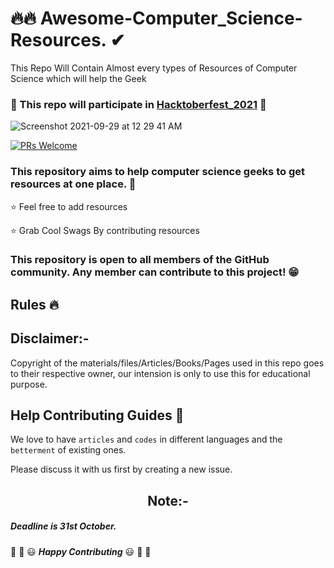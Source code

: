 # 🔥🔥 Awesome-Computer_Science-Resources. ✔
This Repo Will Contain Almost every types of Resources of Computer Science which will help the Geek

### :star_struck: This repo will participate in <a href="https://hacktoberfest.digitalocean.com/">Hacktoberfest_2021</a> :star_struck:
![Screenshot 2021-09-29 at 12 29 41 AM](https://user-images.githubusercontent.com/29686102/135149193-d87a9188-6b54-4839-80dd-48d2a4983a80.png)

[![PRs Welcome](https://img.shields.io/badge/PRs-welcome-brightgreen.svg?style=flat-square)](http://makeapullrequest.com)

### This repository aims to help computer science geeks to get resources at one place. :partying_face:

:star: Feel free to add resources

:star: Grab Cool Swags By contributing resources

### This repository is open to all members of the GitHub community. Any member can contribute to this project! :grin:



## Rules :fire:



## Disclaimer:-
Copyright of the materials/files/Articles/Books/Pages used in this repo goes to their respective owner, our intension is only to use this for educational purpose.



## Help Contributing Guides :crown:

We love to have `articles` and `codes` in different languages and the `betterment` of existing ones.

Please discuss it with us first by creating a new issue.
## <div align="center">Note:-</div>
##### Deadline is 31st October.

:tada: :confetti_ball: :smiley: _**Happy Contributing**_ :smiley: :confetti_ball: :tada:
